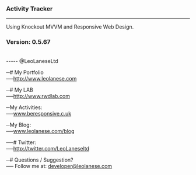 ### Activity Tracker
------

Using Knockout MVVM and Responsive Web Design.

### Version: 0.5.67


<br>
-----
@LeoLaneseLtd<br>

─# My Portfolio<br>
──<a href="http://www.leolanese.com">http://www.leolanese.com</a><br>

─# My LAB<br>
──<a href="http://www.rwdlab.com">http://www.rwdlab.com</a><br>

─My Activities:<br>
──<a href="www.beresponsive.co.uk">www.beresponsive.c.uk</a><br>

─My Blog:<br>
──<a href="www.leolanese.com/blog">www.leolanese.com/blog</a><br>

──# Twitter:<br>
──<a href="http://twitter.com/LeoLaneseltd">http://twitter.com/LeoLaneseltd</a><br>

─# Questions / Suggestion?<br>
── Follow me at: <a href="mail:to">developer@leolanese.com</a><br>